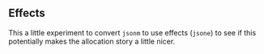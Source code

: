 Effects
-------

This a little experiment to convert `jsonm` to use effects (`jsone`) to see if this potentially makes the allocation story a little nicer.